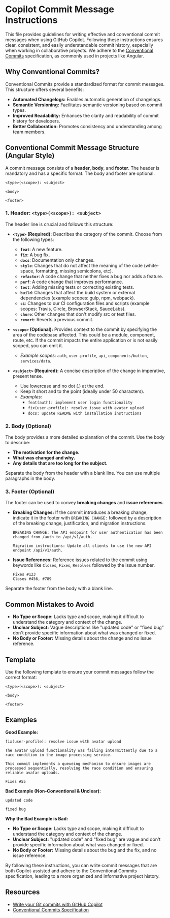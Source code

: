 # Copilot Commit Message Instructions

This file provides guidelines for writing effective and conventional commit messages when using GitHub Copilot. Following these instructions ensures clear, consistent, and easily understandable commit history, especially when working in collaborative projects. We adhere to the [Conventional Commits](https://www.conventionalcommits.org/en/v1.0.0/) specification, as commonly used in projects like Angular.

## Why Conventional Commits?

Conventional Commits provide a standardized format for commit messages. This structure offers several benefits:

* **Automated Changelogs:** Enables automatic generation of changelogs.
* **Semantic Versioning:** Facilitates semantic versioning based on commit types.
* **Improved Readability:** Enhances the clarity and readability of commit history for developers.
* **Better Collaboration:** Promotes consistency and understanding among team members.

## Conventional Commit Message Structure (Angular Style)

A commit message consists of a **header**, **body**, and **footer**. The header is mandatory and has a specific format. The body and footer are optional.

```
<type>(<scope>): <subject>

<body>

<footer>
```

### 1. Header: `<type>(<scope>): <subject>`

The header line is crucial and follows this structure:

* **`<type>` (Required):** Describes the category of the commit. Choose from the following types:
  * **`feat`**: A new feature.
  * **`fix`**: A bug fix.
  * **`docs`**: Documentation only changes.
  * **`style`**: Changes that do not affect the meaning of the code (white-space, formatting, missing semicolons, etc).
  * **`refactor`**: A code change that neither fixes a bug nor adds a feature.
  * **`perf`**: A code change that improves performance.
  * **`test`**: Adding missing tests or correcting existing tests.
  * **`build`**: Changes that affect the build system or external dependencies (example scopes: gulp, npm, webpack).
  * **`ci`**: Changes to our CI configuration files and scripts (example scopes: Travis, Circle, BrowserStack, SauceLabs).
  * **`chore`**: Other changes that don't modify src or test files.
  * **`revert`**: Reverts a previous commit.

* **`<scope>` (Optional):** Provides context to the commit by specifying the area of the codebase affected. This could be a module, component, route, etc. If the commit impacts the entire application or is not easily scoped, you can omit it.
  * *Example scopes:* `auth`, `user-profile`, `api`, `components/button`, `services/data`.

* **`<subject>` (Required):** A concise description of the change in imperative, present tense.
  * Use lowercase and no dot (.) at the end.
  * Keep it short and to the point (ideally under 50 characters).
  * *Examples:*
    * `feat(auth): implement user login functionality`
    * `fix(user-profile): resolve issue with avatar upload`
    * `docs: update README with installation instructions`

### 2. Body (Optional)

The body provides a more detailed explanation of the commit. Use the body to describe:

* **The motivation for the change.**
* **What was changed and why.**
* **Any details that are too long for the subject.**

Separate the body from the header with a blank line. You can use multiple paragraphs in the body.

### 3. Footer (Optional)

The footer can be used to convey **breaking changes** and **issue references**.

* **Breaking Changes:** If the commit introduces a breaking change, indicate it in the footer with `BREAKING CHANGE:` followed by a description of the breaking change, justification, and migration instructions.

    ```
    BREAKING CHANGE: The API endpoint for user authentication has been changed from /auth to /api/v1/auth.

    Migration instructions: Update all clients to use the new API endpoint /api/v1/auth.
    ```

* **Issue References:** Reference issues related to the commit using keywords like `Closes`, `Fixes`, `Resolves` followed by the issue number.

    ```
    Fixes #123
    Closes #456, #789
    ```

Separate the footer from the body with a blank line.

## Common Mistakes to Avoid

* **No Type or Scope:** Lacks type and scope, making it difficult to understand the category and context of the change.
* **Unclear Subject:** Vague descriptions like "updated code" or "fixed bug" don't provide specific information about what was changed or fixed.
* **No Body or Footer:** Missing details about the change and no issue reference.

## Template

Use the following template to ensure your commit messages follow the correct format:

```
<type>(<scope>): <subject>

<body>

<footer>
```

## Examples

**Good Example:**

```
fix(user-profile): resolve issue with avatar upload

The avatar upload functionality was failing intermittently due to a race condition in the image processing service.

This commit implements a queueing mechanism to ensure images are processed sequentially, resolving the race condition and ensuring reliable avatar uploads.

Fixes #55
```

**Bad Example (Non-Conventional & Unclear):**

```
updated code

fixed bug
```

**Why the Bad Example is Bad:**

* **No Type or Scope:** Lacks type and scope, making it difficult to understand the category and context of the change.
* **Unclear Subject:** "updated code" and "fixed bug" are vague and don't provide specific information about what was changed or fixed.
* **No Body or Footer:** Missing details about the bug and the fix, and no issue reference.

By following these instructions, you can write commit messages that are both Copilot-assisted and adhere to the Conventional Commits specification, leading to a more organized and informative project history.

## Resources

* [Write your Git commits with GitHub Copilot](https://code.visualstudio.com/docs/copilot/copilot-customization)
* [Conventional Commits Specification](https://www.conventionalcommits.org/en/v1.0.0/#summary)

